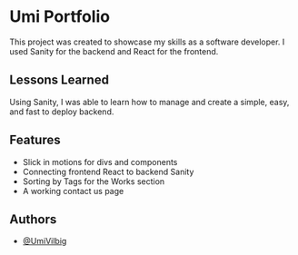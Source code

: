 
# Umi Portfolio

This project was created to showcase my skills as a software developer. I used Sanity for the backend and React for the frontend.
## Lessons Learned

Using Sanity, I was able to learn how to manage and create a simple, easy, and fast to deploy backend.
## Features

- Slick in motions for divs and components
- Connecting frontend React to backend Sanity
- Sorting by Tags for the Works section
- A working contact us page

## Authors

- [@UmiVilbig](https://github.com/UmiVilbig)
